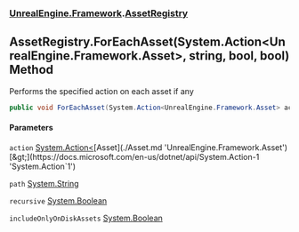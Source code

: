 ### [UnrealEngine.Framework](./UnrealEngine-Framework.md 'UnrealEngine.Framework').[AssetRegistry](./AssetRegistry.md 'UnrealEngine.Framework.AssetRegistry')
## AssetRegistry.ForEachAsset(System.Action&lt;UnrealEngine.Framework.Asset&gt;, string, bool, bool) Method
Performs the specified action on each asset if any  
```csharp
public void ForEachAsset(System.Action<UnrealEngine.Framework.Asset> action, string path, bool recursive=false, bool includeOnlyOnDiskAssets=false);
```
#### Parameters
<a name='UnrealEngine-Framework-AssetRegistry-ForEachAsset(System-Action-UnrealEngine-Framework-Asset-_string_bool_bool)-action'></a>
`action` [System.Action&lt;](https://docs.microsoft.com/en-us/dotnet/api/System.Action-1 'System.Action`1')[Asset](./Asset.md 'UnrealEngine.Framework.Asset')[&gt;](https://docs.microsoft.com/en-us/dotnet/api/System.Action-1 'System.Action`1')  
  
<a name='UnrealEngine-Framework-AssetRegistry-ForEachAsset(System-Action-UnrealEngine-Framework-Asset-_string_bool_bool)-path'></a>
`path` [System.String](https://docs.microsoft.com/en-us/dotnet/api/System.String 'System.String')  
  
<a name='UnrealEngine-Framework-AssetRegistry-ForEachAsset(System-Action-UnrealEngine-Framework-Asset-_string_bool_bool)-recursive'></a>
`recursive` [System.Boolean](https://docs.microsoft.com/en-us/dotnet/api/System.Boolean 'System.Boolean')  
  
<a name='UnrealEngine-Framework-AssetRegistry-ForEachAsset(System-Action-UnrealEngine-Framework-Asset-_string_bool_bool)-includeOnlyOnDiskAssets'></a>
`includeOnlyOnDiskAssets` [System.Boolean](https://docs.microsoft.com/en-us/dotnet/api/System.Boolean 'System.Boolean')  
  
